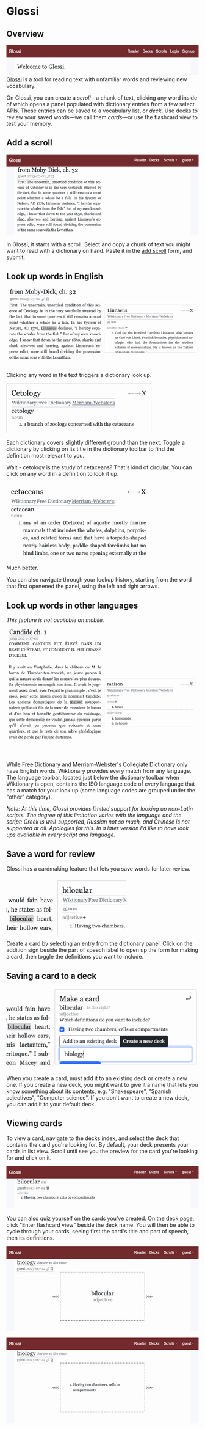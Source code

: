 # Glossi

## Overview

![A screenshot of the Glossi landing page. A heading reads "Welcome to Glossi". A navbar has the brand aligned left, and "Reader", Decks", "Scrolls", "Login", and "Sign up" buttons aligned right.](screenshots/1-landing_page_top.png)
[Glossi](https://glossi.lat) is a tool for reading text with unfamiliar words and reviewing new vocabulary.

On Glossi, you can create a *scroll*—a chunk of text, clicking any word inside of which opens a panel populated with dictionary entries from a few select APIs. These entries can be saved to a vocabulary list, or *deck*. Use decks to review your saved words—we call them *cards*—or use the flashcard view to test your memory.

## Add a scroll

![A newly added scroll](screenshots/4-added_scroll.png)

In Glossi, it starts with a scroll. Select and copy a chunk of text you might want to read with a dictionary on hand. Paste it in the [add scroll](https://glossi.lat/scrolls/new) form, and submit.

## Look up words in English

![The scroll above with an open dictionary panel displaying the Wiktionary entry for "Linnaeus"](screenshots/5-linnaeus_wikt.png)

Clicking any word in the text triggers a dictionary look up.

![A dictionary panel displaying the Merriam-Webster's entry for "cetology"](screenshots/7-cetology_merriamwebsters.png)

Each dictionary covers slightly different ground than the next. Toggle a dictionary by clicking on its title in the dictionary toolbar to find the definition most relevant to you.

Wait - cetology is the study of cetaceans? That's kind of circular. You can click on any word in a definition to look it up.

![A dictionary panel displaying the Merriam-Webster's entry for "cetaceans"](screenshots/8-cetaceans_merriamwebsters.png)

Much better.

You can also navigate through your lookup history, starting from the word that first openened the panel, using the left and right arrows.

## Look up words in other languages

*This feature is not available on mobile.*

![A scroll containing the opening of Candide, with an open dictionary panel displaying Wiktionary's entries for "maison"](screenshots/9-candide_wikt.png)

While Free Dictionary and Merriam-Webster's Collegiate Dictionary only have English words, Wiktionary provides every match from any language. The language toolbar, located just below the dictionary toolbar when Wiktionary is open, contains the ISO language code of every language that has a match for your look up (some language codes are grouped under the "other" category).

*Note: At this time, Glossi provides limited support for looking up non-Latin scripts. The degree of this limitation varies with the language and the script: Greek is well-supported, Russian not so much, and Chinese is not supported at all. Apologies for this. In a later version I'd like to have look ups available in every script and language.*

## Save a word for review

Glossi has a cardmaking feature that lets you save words for later review.

![A close-up of a scroll and its open dictionary panel, showing the Wiktionary entry for "bilocular" and the plus-sign "make card" button to the right of the "adjective" part of speech heading](screenshots/10-bilocular_wikt.png)

Create a card by selecting an entry from the dictionary panel. Click on the addition sign beside the part of speech label to open up the form for making a card, then toggle the definitions you want to include.

## Saving a card to a deck

![The "make card" form for "bilocular". The word's only definition is checked. The "create a new deck" button is toggled, and the word "biology" has been entered into its text input.](screenshots/11-bilocular_make_a_card.png)

When you create a card, must add it to an existing deck or create a new one. If you create a new deck, you might want to give it a name that lets you know something about its contents, e.g. "Shakespeare", "Spanish adjectives", "Computer science". If you don't want to create a new deck, you can add it to your default deck.

<!-- *Note: Cards are intended for reviewing specific meanings of a word. Instead of each and every definition associated with a word, a card should contain definitions related to just one entry. For example, consider the word "fly". Is it a bug, is it what birds and airplanes do, or is it slang for "fashionable"? A card should cover only one of those meanings.* -->

## Viewing cards

To view a card, navigate to the decks index, and select the deck that contains the card you're looking for. By default, your deck presents your cards in list view. Scroll until see you the preview for the card you're looking for and click on it.

![The view for the "bilocular" card](screenshots/13-bilocular_card.png)

You can also quiz yourself on the cards you've created. On the deck page, click "Enter flashcard view" beside the deck name. You will then be able to cycle through your cards, seeing first the card's title and part of speech, then its definitions.

![The view for the front of the "bilocular" card, containing its title and part of speech.](screenshots/14-flashcard_recto.png)

![The view for the back of the "bilocular" card, containing its definition](screenshots/15-flashcard_verso.png)
